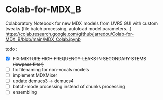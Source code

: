 # Colab-for-MDX_B
Colaboratory Notebook for new MDX models from UVR5 GUI with custom tweaks (file batch processing, autoload model parameters...)
https://colab.research.google.com/github/jarredou/Colab-for-MDX_B/blob/main/MDX_Colab.ipynb


todo : 
- [x] ~~FIX MIXTURE HIGH FREQUENCY LEAKS IN SECONDARY STEMS (lowpass filter)~~ 
- [ ] fix filenaming for non-vocals models
- [ ] implement MDXMixer
- [ ] update demucs3 -> demucs4
- [ ] batch-mode processing instead of chunks processing
- [ ] ensembling

